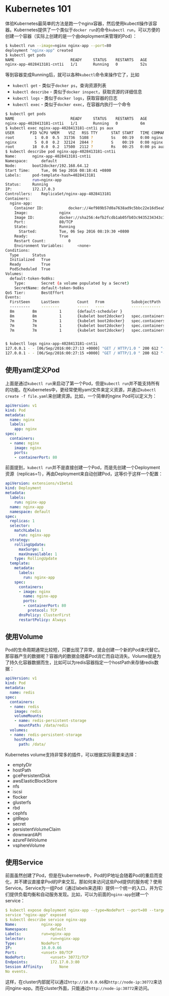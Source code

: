 # Kubernetes 101

体验Kubernetes最简单的方法是跑一个nginx容器，然后使用kubectl操作该容器。Kubernetes提供了一个类似于`docker run`的命令`kubectl run`，可以方便的创建一个容器（实际上创建的是一个由deployment来管理的Pod）：

```sh
$ kubectl run --image=nginx nginx-app --port=80               
deployment "nginx-app" created                                         
$ kubectl get pods
NAME                         READY     STATUS    RESTARTS   AGE
nginx-app-4028413181-cnt1i   1/1       Running   0          52s
```

等到容器变成Running后，就可以各种`kubectl`命令来操作它了，比如

- `kubectl get` - 类似于`docker ps`，查询资源列表
- `kubectl describe` - 类似于`docker inspect`，获取资源的详细信息
- `kubectl logs` - 类似于`docker logs`，获取容器的日志
- `kubectl exec` - 类似于`docker exec`，在容器内执行一个命令
                  
```sh
$ kubectl get pods
NAME                         READY     STATUS    RESTARTS   AGE
nginx-app-4028413181-cnt1i   1/1       Running   0          6m
$ kubectl exec nginx-app-4028413181-cnt1i ps aux
USER       PID %CPU %MEM    VSZ   RSS TTY      STAT START   TIME COMMAND
root         1  0.0  0.5  31736  5108 ?        Ss   00:19   0:00 nginx: master process nginx -g daemon off;
nginx        5  0.0  0.2  32124  2844 ?        S    00:19   0:00 nginx: worker process
root        18  0.0  0.2  17500  2112 ?        Rs   00:25   0:00 ps aux
$ kubectl describe pod nginx-app-4028413181-cnt1i
Name:  		nginx-app-4028413181-cnt1i
Namespace:     	default
Node:  		boot2docker/192.168.64.12
Start Time:    	Tue, 06 Sep 2016 08:18:41 +0800
Labels:		pod-template-hash=4028413181
       		run=nginx-app
Status:		Running
IP:    		172.17.0.3
Controllers:   	ReplicaSet/nginx-app-4028413181
Containers:
  nginx-app:
    Container ID:      		docker://4ef989b57d0a7638ad9c5bbc22e16d5ea5b459281c77074fc982eba50973107f
    Image:     			nginx
    Image ID:  			docker://sha256:4efb2fcdb1ab05fb03c9435234343c1cc65289eeb016be86193e88d3a5d84f6b
    Port:      			80/TCP
    State:     			Running
      Started: 			Tue, 06 Sep 2016 08:19:30 +0800
    Ready:     			True
    Restart Count:     		0
    Environment Variables:     	<none>
Conditions:
  Type 		Status
  Initialized  	True
  Ready        	True
  PodScheduled 	True
Volumes:
  default-token-9o8ks:
    Type:      	Secret (a volume populated by a Secret)
    SecretName:	default-token-9o8ks
QoS Tier:      	BestEffort
Events:
  FirstSeen    	LastSeen       	Count  	From   			SubobjectPath  			Type   		Reason 		Message
  ---------    	--------       	-----  	----   			-------------  			--------       	------ 		-------
  8m   		8m     		1      	{default-scheduler }   					Normal 		Scheduled      	Successfully assigned nginx-app-4028413181-cnt1i to boot2docker
  8m   		8m     		1      	{kubelet boot2docker}  	spec.containers{nginx-app}     	Normal 		Pulling		pulling image "nginx"
  7m   		7m     		1      	{kubelet boot2docker}  	spec.containers{nginx-app}     	Normal 		Pulled 		Successfully pulled image "nginx"
  7m   		7m     		1      	{kubelet boot2docker}  	spec.containers{nginx-app}     	Normal 		Created		Created container with docker id 4ef989b57d0a
  7m   		7m     		1      	{kubelet boot2docker}  	spec.containers{nginx-app}     	Normal 		Started		Started container with docker id 4ef989b57d0a


$ kubectl logs nginx-app-4028413181-cnt1i
127.0.0.1 - - [06/Sep/2016:00:27:13 +0000] "GET / HTTP/1.0 " 200 612 "-" "-" "-"
127.0.0.1 - - [06/Sep/2016:00:27:15 +0000] "GET / HTTP/1.0 " 200 612 "-" "-" "-"
```

## 使用yaml定义Pod

上面是通过`kubectl run`来启动了第一个Pod，但是`kubectl run`并不能支持所有的功能。在Kubernetes中，更经常使用yaml文件来定义资源，并通过`kubectl create -f file.yaml`来创建资源。比如，一个简单的nginx Pod可以定义为：

```yaml
apiVersion: v1
kind: Pod
metadata:
  name: nginx
  labels:
    app: nginx
spec:
  containers:
  - name: nginx
    image: nginx
    ports:
    - containerPort: 80
```

前面提到，`kubectl run`并不是直接创建一个Pod，而是先创建一个Deployment资源（replicas=1），再由Deployment来自动创建Pod，这等价于这样一个配置：

```yaml
apiVersion: extensions/v1beta1
kind: Deployment
metadata:
  labels:
    run: nginx-app
  name: nginx-app
  namespace: default
spec:
  replicas: 1
  selector:
    matchLabels:
      run: nginx-app
  strategy:
    rollingUpdate:
      maxSurge: 1
      maxUnavailable: 1
    type: RollingUpdate
  template:
    metadata:
      labels:
        run: nginx-app
    spec:
      containers:
      - image: nginx
        name: nginx-app
        ports:
        - containerPort: 80
          protocol: TCP
      dnsPolicy: ClusterFirst
      restartPolicy: Always
```

## 使用Volume

Pod的生命周期通常比较短，只要出现了异常，就会创建一个新的Pod来代替它。那容器产生的数据呢？容器内的数据会随着Pod消亡而自动消失。Volume就是为了持久化容器数据而生，比如可以为redis容器指定一个hostPath来存储redis数据：

```yaml
apiVersion: v1
kind: Pod
metadata:
  name: redis
spec:
  containers:
  - name: redis
    image: redis
    volumeMounts:
    - name: redis-persistent-storage
      mountPath: /data/redis
  volumes:
  - name: redis-persistent-storage
    hostPath:
      path: /data/
```

Kubernetes volume支持非常多的插件，可以根据实际需要来选择：

* emptyDir
* hostPath
* gcePersistentDisk
* awsElasticBlockStore
* nfs
* iscsi
* flocker
* glusterfs
* rbd
* cephfs
* gitRepo
* secret
* persistentVolumeClaim
* downwardAPI
* azureFileVolume
* vsphereVolume

## 使用Service

前面虽然创建了Pod，但是在kubernetes中，Pod的IP地址会随着Pod的重启而变化，并不建议直接拿Pod的IP来交互。那如何来访问这些Pod提供的服务呢？使用Service。Service为一组Pod（通过labels来选择）提供一个统一的入口，并为它们提供负载均衡和自动服务发现。比如，可以为前面的`nginx-app`创建一个service：

```yaml
$ kubectl expose deployment nginx-app --type=NodePort --port=80 --target-port=80
service "nginx-app" exposed
$ kubectl describe service nginx-app
Name:  			nginx-app
Namespace:     		default
Labels:			run=nginx-app
Selector:      		run=nginx-app
Type:  			NodePort
IP:    			10.0.0.66
Port:  			<unset>	80/TCP
NodePort:      		<unset>	30772/TCP
Endpoints:     		172.17.0.3:80
Session Affinity:      	None
No events.
```

这样，在cluster内部就可以通过`http://10.0.0.66`和`http://node-ip:30772`来访问nginx-app。而在cluster外面，只能通过`http://node-ip:30772`来访问。


